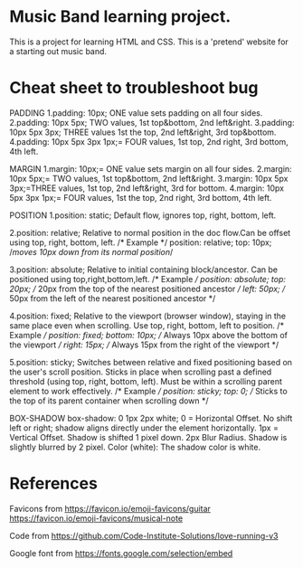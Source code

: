 # Music Band learning project.
This is a project for learning HTML and CSS.
This is a 'pretend' website for a starting out music band.


# Cheat sheet to troubleshoot bug
PADDING
1.padding: 10px; ONE value sets padding on all four sides.
2.padding: 10px 5px; TWO values, 1st top&bottom, 2nd left&right.
3.padding: 10px 5px 3px; THREE values 1st the top, 2nd left&right, 3rd top&bottom.
4.padding: 10px 5px 3px 1px;= FOUR values, 1st top, 2nd right, 3rd bottom, 4th left.

MARGIN
1.margin: 10px;= ONE value sets margin on all four sides.
2.margin: 10px 5px;=  TWO values, 1st top&bottom, 2nd left&right.
3.margin: 10px 5px 3px;=THREE values, 1st top, 2nd left&right, 3rd for bottom.
4.margin: 10px 5px 3px 1px;= FOUR values, 1st the top, 2nd right, 3rd bottom, 4th left.

POSITION
1.position: static; Default flow, ignores top, right, bottom, left.

2.position: relative; Relative to normal position in the doc flow.Can be offset using top, right, bottom, left.
/* Example */
position: relative;
top: 10px; /*moves 10px down from its normal position*/

3.position: absolute; Relative to initial containing block/ancestor. Can be positioned using top,right,bottom,left.
/* Example */
position: absolute;
top: 20px; /* 20px from the top of the nearest positioned ancestor */
left: 50px; /* 50px from the left of the nearest positioned ancestor */

4.position: fixed; Relative to the viewport (browser window), staying in the same place even when scrolling. Use top, right, bottom, left to position.
/* Example */
position: fixed;
bottom: 10px; /* Always 10px above the bottom of the viewport */
right: 15px; /* Always 15px from the right of the viewport */

5.position: sticky; Switches between relative and fixed positioning based on the user's scroll position.
Sticks in place when scrolling past a defined threshold (using top, right, bottom, left).
Must be within a scrolling parent element to work effectively.
/* Example */
position: sticky;
top: 0; /* Sticks to the top of its parent container when scrolling down */


BOX-SHADOW
box-shadow: 0 1px 2px white;
0 = Horizontal Offset. No shift left or right; shadow aligns directly under the element horizontally.
1px = Vertical Offset. Shadow is shifted 1 pixel down.
2px Blur Radius. Shadow is slightly blurred by 2 pixel.
Color (white): The shadow color is white.


# References

Favicons from https://favicon.io/emoji-favicons/guitar
              https://favicon.io/emoji-favicons/musical-note

Code from https://github.com/Code-Institute-Solutions/love-running-v3

Google font from https://fonts.google.com/selection/embed
